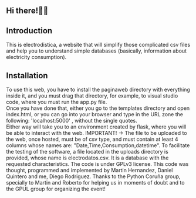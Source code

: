 ## Hi there!👋🏼
## Introduction
This is electrodistica, a website that will simplify those complicated csv files and help you to understand simple databases (basically, information about electricity consumption). 
## Installation
To use this web, you have to install the paginaweb directory with everything inside it, and you must drag that directory, for example, to visual studio code, where you must run the app.py file.
<br>
Once you have done that, either you go to the templates directory and open index.html, or you can go into your browser and type in the URL zone
the following: 'localhost:5000' , without the single quotes. 
<br>
Either way will take you to an environment created by flask, where you will be able to interact with the web.
IMPORTANT! -> The file to be uploaded to the web, once hosted, must be of csv type, and must contain at least 4 columns whose names are: "Date,Time,Consumption,datetime". To facilitate the testing of the software, a file located in the uploads directory is provided, whose name is electrodatos.csv. It is a database with the requested characteristics.
The code is under GPLv3 license.
This code was thought, programmed and implemented by Martin Hernandez, Daniel Quintero and me, Diego Rodriguez. 
Thanks to the Python Coruña group, specially to Martin and Roberto for helping us in moments of doubt and to the GPUL group for organizing the event!

